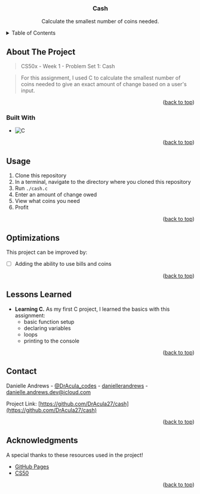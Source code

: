 <!-- Improved compatibility of back to top link: See: https://github.com/othneildrew/Best-README-Template/pull/73 -->

<a name="readme-top"></a>

<!-- PROJECT LOGO -->
<div align="center">
  <h3 align="center">Cash</h3>
  <p align="center">
    Calculate the smallest number of coins needed.
  </p>
</div>

<!-- TABLE OF CONTENTS -->
<details>
  <summary>Table of Contents</summary>
  <ol>
    <li>
      <a href="#about-the-project">About The Project</a>
      <ul>
        <li><a href="#built-with">Built With</a></li>
      </ul>
    </li>
    <li><a href="#usage">Usage</a></li>
    <li><a href="#optimizations">Optimizations</a></li>
    <li><a href="#lessons-learned">Lessons Learned</a></li>
    <li><a href="#contact">Contact</a></li>
    <li><a href="#acknowledgments">Acknowledgments</a></li>
  </ol>
</details>

<!-- ABOUT THE PROJECT -->

## About The Project

> CS50x - Week 1 - Problem Set 1: Cash

> For this assignment, I used C to calculate the smallest number of coins needed to give an exact amount of change based on a user's input.

<p align="right">(<a href="#readme-top">back to top</a>)</p>

### Built With

- ![C](https://img.shields.io/badge/C-programming_language-a9bacd)

<p align="right">(<a href="#readme-top">back to top</a>)</p>

<!-- USAGE -->

## Usage

1. Clone this repository
2. In a terminal, navigate to the directory where you cloned this repository
3. Run `./cash.c`
4. Enter an amount of change owed
5. View what coins you need
6. Profit

<p align="right">(<a href="#readme-top">back to top</a>)</p>

<!-- OPTIMIZATIONS -->

## Optimizations

This project can be improved by:

- [ ] Adding the ability to use bills and coins

<p align="right">(<a href="#readme-top">back to top</a>)</p>

<!-- LESSONS LEARNED -->

## Lessons Learned

- **Learning C.** As my first C project, I learned the basics with this assignment:
  - basic function setup
  - declaring variables
  - loops
  - printing to the console

<p align="right">(<a href="#readme-top">back to top</a>)</p>

<!-- CONTACT -->

## Contact

Danielle Andrews - [@DrAcula_codes](https://twitter.com/DrAcula_codes 'Twitter/X') - [daniellerandrews](https://www.linkedin.com/in/daniellerandrews 'LinkedIn') - danielle.andrews.dev@icloud.com

Project Link: [https://github.com/DrAcula27/cash](https://github.com/DrAcula27/cash)

<p align="right">(<a href="#readme-top">back to top</a>)</p>

<!-- ACKNOWLEDGMENTS -->

## Acknowledgments

A special thanks to these resources used in the project!

- [GitHub Pages](https://pages.github.com)
- [CS50](https://www.edx.org/learn/computer-science/harvard-university-cs50-s-introduction-to-computer-science)

<p align="right">(<a href="#readme-top">back to top</a>)</p>
